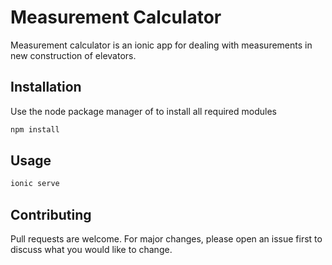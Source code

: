 # Measurement Calculator

Measurement calculator is an ionic app for dealing with measurements in new construction of elevators.

## Installation

Use the node package manager of to install all required modules

```bash
npm install
```

## Usage

```python
ionic serve
```

## Contributing

Pull requests are welcome. For major changes, please open an issue first
to discuss what you would like to change.
